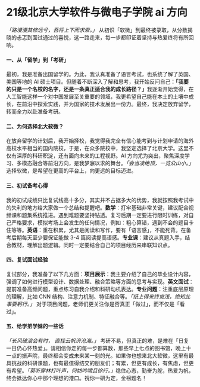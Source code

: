 # 21级北京大学软件与微电子学院 ai 方向

_「路漫漫其修远兮，吾将上下而求索。」_ 从初识「软微」到最终被录取，从分数揭晓的忐忑到面试通过的喜悦，这一路走来，每一步都印证着坚持与热爱终将有所回响。

#### 一、从「留学」到「考研」

最初，我是准备出国留学的。为此，我认真准备了语言考试，也系统了解了英国、美国等地的 AI 硕士项目。但随着不断深入了解和思考，我开始反问自己：**「我要的只是一个名校的名字，还是一条真正适合我的成长路径？」**&#x6211;逐渐开始觉得，在人工智能这样一个对中国发展至关重要的领域，我更希望自己能在本土的土壤中成长，在前沿中探索实践，并为国家的技术发展出一份力。最终，我决定放弃留学，转而全力以赴准备考研。

#### 二、为何选择北大软微？

在放弃留学的计划后，我开始择校，我觉得我完全有信心能考到与计划申请的海外高校水平相当的国内院校，于是，在众多院校中，我坚定选择了北京大学。这里不仅有深厚的科研积淀，还有面向未来的工程视野。AI 方向尤为突出，聚焦深度学习、多模态融合等前沿方向，是我梦寐以求的舞台。_「会当凌绝顶，一览众山小。」_&#x9009;择软微，是希望在更高的平台上，向更远的目标迈进。

#### 三、初试备考心得

我的初试成绩只比复试线高十多分，其实并不占据多大的优势，我就按照我考试中的失利的地方给大家做一个总结和提醒吧。**数学**：打牢基础非常关键，建议配合视频课和题集系统推进。遇到难题要坚持钻透。复习后期一定要进行限时训练，对自己严格要求，模拟考场上会发生的任何情况，例如：粗心算错，遇到不会的题目卡住等等。**英语**：重在积累，尤其是阅读和写作，要有「语言感」，不能死背。在备考后期每天至少要保证能做 3-4 篇阅读提高语感。**专业课**：建议从真题入手，结合教材，理解出题逻辑。同时一定要结合自己的项目经历来串联知识点。

#### 四、复试面试经验

复试部分，我准备了以下几方面：**项目展示**：我主要介绍了自己的毕业设计内容，强调了如何进行模型设计、数据处理、融合策略等方面的思考与实现。**英文面试**：提前准备高频问题，重点练习自我介绍和科研动机表达。**专业问题**：注重底层原理的理解，比如 CNN 结构、注意力机制、特征融合等。_「纸上得来终觉浅，绝知此事要躬行。」_ 对于项目问题，老师们更关注你是否真正「做过」，而不仅是「看过」。

#### 五、给学弟学妹的一些话

_「长风破浪会有时， 直挂云帆济沧海。」_ 考研不易，但真正的难，是难在「日复一日仍心怀热爱」。请相信你走的每一步都算数，那些早上七点的图书馆，晚上十一点的振声院，最终都会变成未来某一刻的光。如果你也想来北大软微，这里有最具挑战的科研课题，也有最值得结交的朋友们；有累，但更有成长，有焦虑，但更有希望。_「莫听穿林打叶声，何妨吟啸且徐行。」_&#x7A33;住心态，勤奋为舵，热爱为帆，终会抵达你心中那个理想的港口。祝你一研为定，金榜题名！
